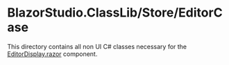 ﻿# BlazorStudio.ClassLib/Store/EditorCase

This directory contains all non UI C# classes necessary for
the [EditorDisplay.razor](/BlazorStudio.RazorLib/Editor/EditorDisplay.razor) component.
